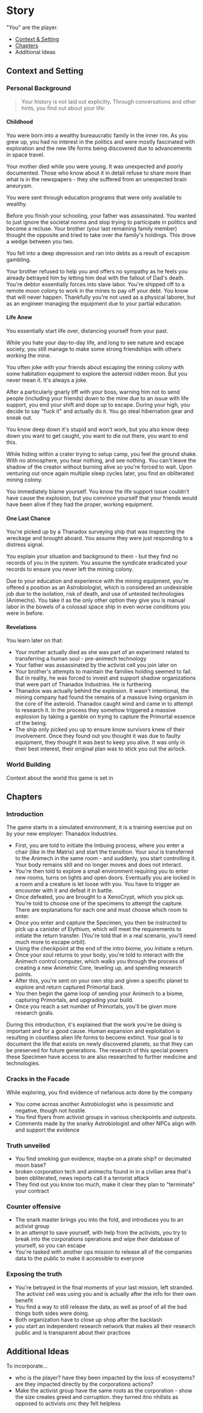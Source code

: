 # Story

"You" are the player.

- [Context & Setting](#context-and-setting)
- [Chapters](#chapters)
- Additional Ideas

## Context and Setting

### Personal Background

> Your history is not laid out explicitly. Through conversations and other hints, you find out about your life:

#### Childhood

You were born into a wealthy bureaucratic family in the inner rim. As you grew up, you had no interest in the politics and were mostly fascinated with exploration and the new life forms being discovered due to advancements in space travel.

Your mother died while you were young. It was unexpected and poorly documented. Those who know about it in detail refuse to share more than what is in the newspapers - they she suffered from an unexpected brain aneurysm.

You were sent through education programs that were only available to wealthy.

Before you finish your schooling, your father was assassinated. You wanted to just ignore the societal norms and stop trying to participate in politics and become a recluse. Your brother (your last remaining family member) thought the opposite and tried to take over the family's holdings. This drove a wedge between you two.

You fell into a deep depression and ran into debts as a result of escapism gambling.

Your brother refused to help you and offers no sympathy as he feels you already betrayed him by letting him deal with the fallout of Dad's death. You're debtor essentially forces into slave labor. You're shipped off to a remote moon colony to work in the mines to pay off your debt. You know that will never happen. Thankfully you're not used as a physical laborer, but as an engineer managing the equipment due to your partial education.

#### Life Anew

You essentially start life over, distancing yourself from your past.

While you hate your day-to-day life, and long to see nature and escape society, you still manage to make some strong friendships with others working the mine.

You often joke with your friends about escaping the mining colony with some habitation equipment to explore the asteroid ridden moon. But you never mean it. It's always a joke.

After a particularly gnarly tiff with your boss, warning him not to send people (including your friends) down to the mine due to an issue with life support, you end your shift and dope up to escape. During your high, you decide to say "fuck it" and actually do it. You go steal hibernation gear and sneak out.

You know deep down it's stupid and won't work, but you also know deep down you want to get caught, you want to die out there, you want to end this.

While hiding within a crater trying to setup camp, you feel the ground shake. With no atmosphere, you hear nothing, and see nothing. You can't leave the shadow of the creator without burning alive so you're forced to wait. Upon venturing out once again multiple sleep cycles later, you find an obliterated mining colony.

You immediately blame yourself. You know the life support issue couldn't have cause the explosion, but you convince yourself that your friends would have been alive if they had the proper, working equipment.

#### One Last Chance

You're picked up by a Thanadox surveying ship that was inspecting the wreckage and brought aboard. You assume they were just responding to a distress signal.

You explain your situation and background to them - but they find no records of you in the system. You assume the syndicate eradicated your records to ensure you never left the mining colony.

Due to your education and experience with the mining equipment, you're offered a position as an Astrobiologist, which is considered an undesirable job due to the isolation, risk of death, and use of untested technologies (Animechs). You take it as the only other option they give you is manual labor in the bowels of a colossal space ship in even worse conditions you were in before.

#### Revelations

You learn later on that:

- Your mother actually died as she was part of an experiment related to transferring a human soul - pre-animech technology
- Your father was assassinated by the activist cell you join later on
- Your brother's attempts to maintain the families holding seemed to fail. But in reality, he was forced to invest and support shadow organizations that were part of Thanadox Industries. He is furthering 
- Thanadox was actually behind the explosion. It wasn't intentional, the mining company had found the remains of a massive living organism in the core of the asteroid. Thanadox caught wind and came in to attempt to research it. In the process they somehow triggered a massive explosion by taking a gamble on trying to capture the Primortal essence of the being.
- The ship only picked you up to ensure know survivors knew of their involvement. Once they found out you thought it was due to faulty equipment, they thought it was best to keep you alive. It was only in their best interest, their original plan was to stick you out the airlock.

### World Building

Context about the world this game is set in

## Chapters

### Introduction

The game starts in a simulated environment, it is a training exercise put on by your new employer: Thanadox Industries.

- First, you are told to initiate the Imbuing process, where you enter a chair (like in the Matrix) and start the transition. Your soul is transferred to the Animech in the same room - and suddenly, you start controlling it. Your body remains still and no longer moves and does not interact.
- You're then told to explore a small environment requiring you to enter new rooms, turns on lights and open doors. Eventually you are locked in a room and a creature is let loose with you. You have to trigger an encounter with it and defeat it in battle.
- Once defeated, you are brought to a XenoCrypt, which you pick up. You're told to choose one of the specimens to attempt the capture. There are explanations for each one and must choose which room to enter.
- Once you enter and capture the Specimen, you then be instructed to pick up a canister of Elythium, which will meet the requirements to initiate the return transfer. (You're told that in a real scenario, you'll need much more to escape orbit).
- Using the checkpoint at the end of the intro biome, you initiate a return.
- Once your soul returns to your body, you're told to interact with the Animech control computer, which walks you through the process of creating a new Animetric Core, leveling up, and spending research points.
- After this, you're sent on your own ship and given a specific planet to explore and return captured Primortal back.
- You then begin the game loop of sending your Animech to a biome, capturing Primortals, and upgrading your build.
- Once you reach a set number of Primortals, you'll be given more research goals.

During this introduction, it's explained that the work you're be doing is important and for a good cause. Human expansion and exploitation is resulting in countless alien life forms to become extinct. Your goal is to document the life that exists on newly discovered planets, so that they can be preserved for future generations. The research of this special powers these Specimen have access to are also researched to further medicine and technologies.

### Cracks in the Facade

While exploring, you find evidence of nefarious acts done by the company
- You come across another Astrobiologist who is pessimistic and negative, though not hostile.
- You find flyers from activist groups in various checkpoints and outposts.
- Comments made by the snarky Astrobiologist and other NPCs align with and support the evidence

### Truth unveiled

- You find smoking gun evidence, maybe on a pirate ship? or decimated moon base?
- broken corporation tech and animechs found in in a civilian area that's been obliterated, news reports call it a terrorist attack
- They find out you know too much, make it clear they plan to "terminate" your contract

### Counter offensive

- The snark master brings you into the fold, and introduces you to an activist group
- In an attempt to save yourself, with help from the activists, you try to break into the corporations operations and wipe their database of yourself, so you can escape
- You're tasked with another ops mission to release all of the companies data to the public to make it accessible to everyone

### Exposing the truth

- You're betrayed in the final moments of your last mission, left stranded. The activist cell was using you and is actually after the info for their own benefit
- You find a way to still release the data, as well as proof of all the bad things both sides were doing.
- Both organization have to close up shop after the backlash
- you start an independent research network that makes all their research public and is transparent about their practices

## Additional Ideas

To incorporate...

- who is the player? have they been impacted by the loss of ecosystems? are they impacted directly by the corporations actions?
- Make the activist group have the same roots as the corporation - show the size creates greed and corruption. they turned itno nhilists as opposed to activists onc they felt helpless
